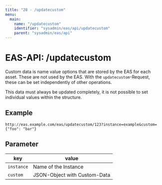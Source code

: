 ```yaml
---
title: "28 - /updatecustom"
menu:
  main:
    name: "/updatecustom"
    identifier: "sysadmin/eas/api/updatecustom"
    parent: "sysadmin/eas/api"
---
```

#  EAS-API: /updatecustom

Custom data is name value options that are stored by the EAS for each asset. These are not used by the EAS. With the `updatecustom`-Request, these can be set independently of other operations.

This data must always be updated completely, it is not possible to set individual values within the structure.

##  Example

```url
http://eas.example.com/eas/updatecustom/123?instance=example&custom={"foo": "bar"}
```


##  Parameter


|key|value|
|---|---|
|`instance`          |Name of the Instance|
|`custom`            |JSON-Object with Custom-Data|


 

